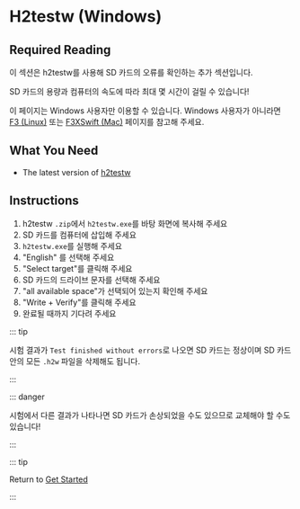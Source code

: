# H2testw (Windows)

## Required Reading

이 섹션은 h2testw를 사용해 SD 카드의 오류를 확인하는 추가 섹션입니다.

SD 카드의 용량과 컴퓨터의 속도에 따라 최대 몇 시간이 걸릴 수 있습니다!

이 페이지는 Windows 사용자만 이용할 수 있습니다. Windows 사용자가 아니라면 [F3 (Linux)](f3-\(linux\)) 또는 [F3XSwift (Mac)](f3xswift-\(mac\)) 페이지를 참고해 주세요.

## What You Need

- The latest version of [h2testw](https://www.heise.de/ct/Redaktion/bo/downloads/h2testw_1.4.zip)

## Instructions

1. h2testw `.zip`에서 `h2testw.exe`를 바탕 화면에 복사해 주세요
2. SD 카드를 컴퓨터에 삽입해 주세요
3. `h2testw.exe`를 실행해 주세요
4. "English" 를 선택해 주세요
5. "Select target"를 클릭해 주세요
6. SD 카드의 드라이브 문자를 선택해 주세요
7. "all available space"가 선택되어 있는지 확인해 주세요
8. "Write + Verify"를 클릭해 주세요
9. 완료될 때까지 기다려 주세요

::: tip

시험 결과가 `Test finished without errors`로 나오면 SD 카드는 정상이며 SD 카드 안의 모든 `.h2w` 파일을 삭제해도 됩니다.

:::

::: danger

시험에서 다른 결과가 나타나면 SD 카드가 손상되었을 수도 있으므로 교체해야 할 수도 있습니다!

:::

::: tip

Return to [Get Started](get-started)

:::
